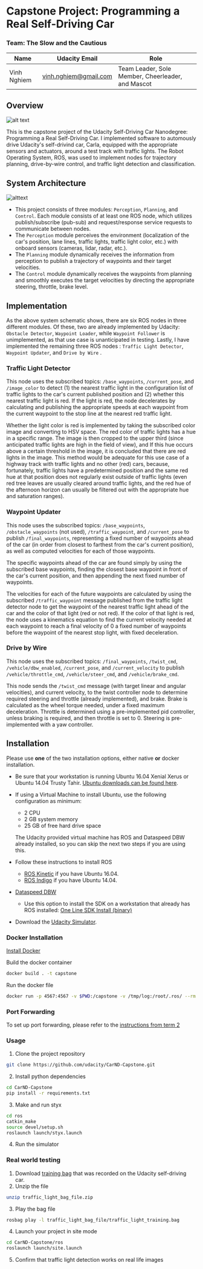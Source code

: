 # Capstone Project: Programming a Real Self-Driving Car

### Team: The Slow and the Cautious

Name | Udacity Email | Role
--- | --- | ---
Vinh Nghiem | vinh.nghiem@gmail.com | Team Leader, Sole Member, Cheerleader, and Mascot


## Overview

![alt text](/imgs/readme_img0.jpg "Hello, I am Carla!")

This is the capstone project of the Udacity Self-Driving Car Nanodegree: Programming a Real Self-Driving Car.  I implemented software to automously drive Udacity's self-drivind car, Carla, equipped with the appropriate sensors and actuators, around a test track with traffic lights.  The Robot Operating System, ROS, was used to implement nodes for trajectory planning, drive-by-wire control, and traffic light detection and classification.


## System Architecture
![alttext](/imgs/readme_img1.png?raw=true "I look impressive!")

* This project consists of three modules: `Perception`,  `Planning`,  and `Control`.  Each module consists of at least one ROS node, which utilizes publish/subscribe (pub-sub) and request/response service requests to communicate between nodes.  
* The `Perception` module perceives the environment (localization of the car's position, lane lines, traffic lights, traffic light color, etc.) with onboard sensors (cameras, lidar, radar, etc.).
* The `Planning` module dynamically receives the information from perception to publish a trajectory of waypoints and their target velocities.
* The `Control` module dynamically receives the waypoints from planning and smoothly executes the target velocities by directing the appropriate steering, throttle, brake level.

## Implementation

As the above system schematic shows, there are six ROS nodes in three different modules.  Of these, two are already implemented by Udacity: `Obstacle Detector`, `Waypoint Loader`, while  `Waypoint Follower` is unimplemented, as that use case is unanticipated in testing.  Lastly, I have implemented the remaining three ROS nodes : `Traffic Light Detector`, `Waypoint Updater`, and `Drive by Wire` .

### Traffic Light Detector

This node uses the subscribed topics: `/base_waypoints`, `/current_pose`, and `/image_color` to detect  (1) the nearest traffic light in the configuration list of traffic lights to the car's current published position and (2) whether this nearest traffic light is red.  If the light is red, the node decelerates by calculating and publishing the appropriate speeds at each waypoint from the current waypoint to the stop line at the nearest red traffic light.

Whether the light color is red is implemented by taking the subscribed color image and converting to HSV space.  The red color of traffic lights has a hue in a specific range.  The image is then cropped to the upper third (since anticipated traffic lights are high in the field of view), and If this hue occurs above a certain threshold in the image, it is concluded that there are red lights in the image. This method would be adequate for this use case of a highway track with traffic lights and no other (red) cars, because, fortunately, traffic lights have a predetermined position and the same red hue at that position does not regularly exist outside of traffic lights (even red tree leaves are usually cleared around traffic lights, and the red hue of the afternoon horizon can usually be filtered out with the appropriate hue and saturation ranges).

### Waypoint Updater

This node uses the subscribed topics: `/base_waypoints`, `/obstacle_waypoints` (not used), `/traffic_waypoint`, and `/current_pose` to publish `/final_waypoints`, representing a fixed number of waypoints ahead of the car (in order from closest to farthest from the car's current position), as well as computed velocities for each of those waypoints.

The specific waypoints ahead of the car are found simply by using the subscribed base waypoints, finding the closest base waypoint in front of the car's current position, and then appending the next fixed number of waypoints.

The velocities for each of the future waypoints are calculated by using the subscribed `/traffic_waypoint` message published from the traffic light detector node to get the waypoint of the nearest traffic light ahead of the car and the color of that light (red or not red).  If the color of that light is red, the node uses a kinematics equation to find the current velocity needed at each waypoint to reach a final velocity of 0 a fixed number of waypoints before the waypoint of the nearest stop light, with fixed deceleration.

### Drive by Wire

This node uses the subscribed  topics: `/final_waypoints`, `/twist_cmd`, `/vehicle/dbw_enabled`, `/current_pose`, and `/current_velocity` to publish `/vehicle/throttle_cmd`, `/vehicle/steer_cmd`, and `/vehicle/brake_cmd`.

This node sends the `/twist_cmd` message (with target linear and angular velocities), and current velocity, to the twist controller node to determine required steering and throttle (already implemented), and brake.  Brake is calculated as the wheel torque needed, under a fixed maximum deceleration.  Throttle is determined using a pre-implemented pid controller, unless braking is required, and then throttle is set to 0.   Steering is pre-implemented with a yaw controller.

## Installation

Please use **one** of the two installation options, either native **or** docker installation.

* Be sure that your workstation is running Ubuntu 16.04 Xenial Xerus or Ubuntu 14.04 Trusty Tahir. [Ubuntu downloads can be found here](https://www.ubuntu.com/download/desktop).
* If using a Virtual Machine to install Ubuntu, use the following configuration as minimum:
  * 2 CPU
  * 2 GB system memory
  * 25 GB of free hard drive space

  The Udacity provided virtual machine has ROS and Dataspeed DBW already installed, so you can skip the next two steps if you are using this.

* Follow these instructions to install ROS
  * [ROS Kinetic](http://wiki.ros.org/kinetic/Installation/Ubuntu) if you have Ubuntu 16.04.
  * [ROS Indigo](http://wiki.ros.org/indigo/Installation/Ubuntu) if you have Ubuntu 14.04.
* [Dataspeed DBW](https://bitbucket.org/DataspeedInc/dbw_mkz_ros)
  * Use this option to install the SDK on a workstation that already has ROS installed: [One Line SDK Install (binary)](https://bitbucket.org/DataspeedInc/dbw_mkz_ros/src/81e63fcc335d7b64139d7482017d6a97b405e250/ROS_SETUP.md?fileviewer=file-view-default)
* Download the [Udacity Simulator](https://github.com/udacity/CarND-Capstone/releases).

### Docker Installation
[Install Docker](https://docs.docker.com/engine/installation/)

Build the docker container
```bash
docker build . -t capstone
```

Run the docker file
```bash
docker run -p 4567:4567 -v $PWD:/capstone -v /tmp/log:/root/.ros/ --rm -it capstone
```

### Port Forwarding
To set up port forwarding, please refer to the [instructions from term 2](https://classroom.udacity.com/nanodegrees/nd013/parts/40f38239-66b6-46ec-ae68-03afd8a601c8/modules/0949fca6-b379-42af-a919-ee50aa304e6a/lessons/f758c44c-5e40-4e01-93b5-1a82aa4e044f/concepts/16cf4a78-4fc7-49e1-8621-3450ca938b77)

### Usage

1. Clone the project repository
```bash
git clone https://github.com/udacity/CarND-Capstone.git
```

2. Install python dependencies
```bash
cd CarND-Capstone
pip install -r requirements.txt
```
3. Make and run styx
```bash
cd ros
catkin_make
source devel/setup.sh
roslaunch launch/styx.launch
```
4. Run the simulator

### Real world testing
1. Download [training bag](https://s3-us-west-1.amazonaws.com/udacity-selfdrivingcar/traffic_light_bag_file.zip) that was recorded on the Udacity self-driving car.
2. Unzip the file
```bash
unzip traffic_light_bag_file.zip
```
3. Play the bag file
```bash
rosbag play -l traffic_light_bag_file/traffic_light_training.bag
```
4. Launch your project in site mode
```bash
cd CarND-Capstone/ros
roslaunch launch/site.launch
```
5. Confirm that traffic light detection works on real life images
